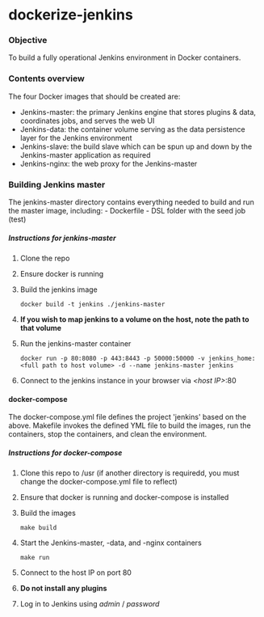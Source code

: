 # dockerize-jenkins

### Objective
To build a  fully operational Jenkins environment in Docker containers.

### Contents overview
The four Docker images that should be created are:
  - Jenkins-master: the primary Jenkins engine that stores plugins & data, coordinates jobs, and serves the web UI
  - Jenkins-data: the container volume serving as the data persistence layer for the Jenkins environment
  - Jenkins-slave: the build slave which can be spun up and down by the Jenkins-master application as required
  - Jenkins-nginx: the web proxy for the Jenkins-master
  
  ### Building Jenkins master
  The jenkins-master directory contains everything needed to build and run the master image, including:
    - Dockerfile
    - DSL folder with the seed job (test)
  
  ##### Instructions for jenkins-master
   1. Clone the repo
   2. Ensure docker is running
   3. Build the jenkins image
   
          docker build -t jenkins ./jenkins-master
   4. **If you wish to map jenkins to a volume on the host, note the path to that volume**
   5. Run the jenkins-master container
   
          docker run -p 80:8080 -p 443:8443 -p 50000:50000 -v jenkins_home:<full path to host volume> -d --name jenkins-master jenkins
   6. Connect to the jenkins instance in your browser via *<*host IP*>*:80
 
  #### docker-compose
  The docker-compose.yml file defines the project 'jenkins' based on the above.
  Makefile invokes the defined YML file to build the images, run the containers, stop the containers, and clean the environment.

  ##### Instructions for docker-compose
   1. Clone this repo to /usr (if another directory is requiredd, you must change the docker-compose.yml file to reflect)
   2. Ensure that docker is running and docker-compose is installed
   3. Build the images
   
          make build
   4. Start the Jenkins-master, -data, and -nginx containers
   
          make run
   5. Connect to the host IP on port 80
   6. **Do not install any plugins**
   7. Log in to Jenkins using *admin* / *password*
